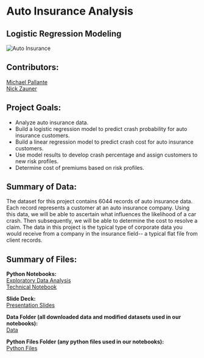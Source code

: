 # Auto Insurance Analysis
## Logistic Regression Modeling

![Auto Insurance](https://media1.tenor.com/images/78ff645a5833cec20d1b5585b85d10fc/tenor.gif?itemid=11568999)

## Contributors: 

[Michael Pallante](https://github.com/MFAP9)
<br>
[Nick Zauner](https://github.com/nzauner)

## Project Goals:

- Analyze auto insurance data.
- Build a logistic regression model to predict crash probability for auto insurance customers.
- Build a linear regression model to predict crash cost for auto insurance customers.
- Use model results to develop crash percentage and assign customers to new risk profiles.
- Determine cost of premiums based on risk profiles.

## Summary of Data:

The dataset for this project contains 6044 records of auto insurance data. Each record
represents a customer at an auto insurance company. Using this data, we will be able to ascertain what
influences the likelihood of a car crash. Then subsequently, we will be able to determine the cost to resolve a claim. The data in this project is the typical type of corporate data you would receive from a company in the insurance field-- a typical flat file from client records.

## Summary of Files:

**Python Notebooks:**
<br>
[Exploratory Data Analysis](https://github.com/nzauner/Auto_Insurance/blob/master/notebooks/auto_insurance_eda.ipynb)
<br>
[Technical Notebook](https://github.com/nzauner/Auto_Insurance/blob/master/notebooks/auto_insurance_technical_notebook.ipynb)

**Slide Deck:**
<br>
[Presentation Slides](https://prezi.com/view/1bE0LMc8xoJqwupO7EOy/)


**Data Folder (all downloaded data and modified datasets used in our notebooks):**
<br>
[Data](https://github.com/nzauner/Auto_Insurance/tree/master/data)

**Python Files Folder (any python files used in our notebooks):**
<br>
[Python Files](https://github.com/nzauner/Auto_Insurance/tree/master/python_files)

